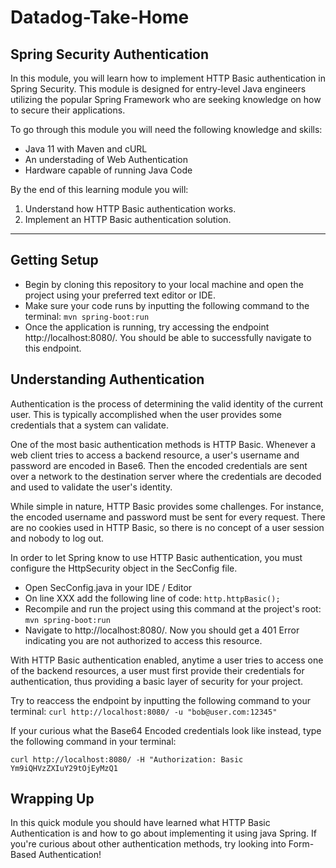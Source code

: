 # Datadog-Take-Home
## Spring Security Authentication
In this module, you will learn how to implement HTTP Basic authentication in Spring Security. This module is designed for entry-level Java engineers utilizing the popular Spring Framework who are seeking knowledge on how to secure their applications.

To go through this module you will need the following knowledge and skills:
- Java 11 with Maven and cURL
- An understading of Web Authentication
- Hardware capable of running Java Code

By the end of this learning module you will:
1. Understand how HTTP Basic authentication works.
2. Implement an HTTP Basic authentication solution.

---

## Getting Setup
- Begin by cloning this repository to your local machine and open the project using your preferred text editor or IDE.
- Make sure your code runs by inputting the following command to the terminal: `mvn spring-boot:run`
- Once the application is running, try accessing the endpoint http://localhost:8080/. You should be able to successfully navigate to this endpoint.

## Understanding Authentication
Authentication is the process of determining the valid identity of the current user. This is typically accomplished when the user provides some credentials that a system can validate. 

One of the most basic authentication methods is HTTP Basic. Whenever a web client tries to access a backend resource, a user's username and password are encoded in Base6. Then the encoded credentials are sent over a network to the destination server where the credentials are decoded and used to validate the user's identity. 

While simple in nature, HTTP Basic provides some challenges. For instance, the encoded username and password must be sent for every request. There are no cookies used in HTTP Basic, so there is no concept of a user session and nobody to log out.

In order to let Spring know to use HTTP Basic authentication, you must configure the HttpSecurity object in the SecConfig file.
- Open SecConfig.java in your IDE / Editor
- On line XXX add the following line of code: `http.httpBasic();`
- Recompile and run the project using this command at the project's root:  `mvn spring-boot:run`
- Navigate to http://localhost:8080/. Now you should get a 401 Error indicating you are not authorized to access this resource.

With HTTP Basic authentication enabled, anytime a user tries to access one of the backend resources, a user must first provide their credentials for authentication, thus providing a basic layer of security for your project.

Try to reaccess the endpoint by inputting the following command to your terminal: `curl http://localhost:8080/ -u "bob@user.com:12345"`

If your curious what the Base64 Encoded credentials look like instead, type the following command in your terminal: 

`curl http://localhost:8080/ -H "Authorization: Basic Ym9iQHVzZXIuY29tOjEyMzQ1`

## Wrapping Up
In this quick module you should have learned what HTTP Basic Authentication is and how to go about implementing it using java Spring. If you're curious about other authentication methods, try looking into Form-Based Authentication!
